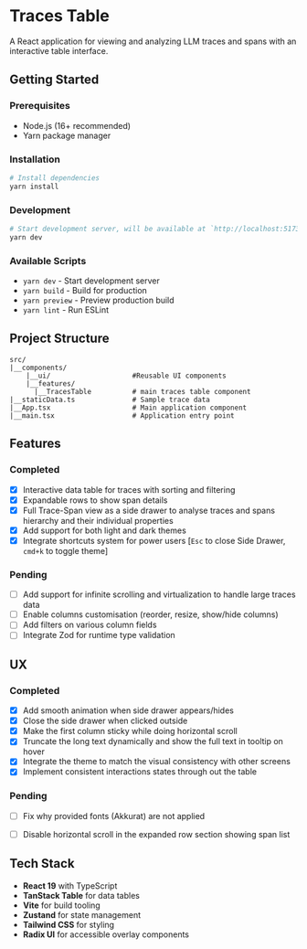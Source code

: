 # Traces Table

A React application for viewing and analyzing LLM traces and spans with an interactive table interface.

## Getting Started

### Prerequisites

- Node.js (16+ recommended)
- Yarn package manager

### Installation

```bash
# Install dependencies
yarn install
```

### Development

```bash
# Start development server, will be available at `http://localhost:5173`
yarn dev
```

### Available Scripts

- `yarn dev` - Start development server
- `yarn build` - Build for production
- `yarn preview` - Preview production build
- `yarn lint` - Run ESLint

## Project Structure

```
src/
|__components/
    |__ui/                    #Reusable UI components
    |__features/
      |__TracesTable          # main traces table component
|__staticData.ts              # Sample trace data
|__App.tsx                    # Main application component
|__main.tsx                   # Application entry point
```

## Features

### Completed

- [x] Interactive data table for traces with sorting and filtering
- [x] Expandable rows to show span details
- [x] Full Trace-Span view as a side drawer to analyse traces and spans hierarchy and their individual properties
- [x] Add support for both light and dark themes
- [x] Integrate shortcuts system for power users [`Esc` to close Side Drawer, `cmd+k` to toggle theme]

### Pending

- [ ] Add support for infinite scrolling and virtualization to handle large traces data
- [ ] Enable columns customisation (reorder, resize, show/hide columns)
- [ ] Add filters on various column fields
- [ ] Integrate Zod for runtime type validation

## UX

### Completed

- [x] Add smooth animation when side drawer appears/hides
- [x] Close the side drawer when clicked outside
- [x] Make the first column sticky while doing horizontal scroll
- [x] Truncate the long text dynamically and show the full text in tooltip on hover
- [x] Integrate the theme to match the visual consistency with other screens
- [x] Implement consistent interactions states through out the table

### Pending

- [ ] Fix why provided fonts (Akkurat) are not applied
- [ ] Disable horizontal scroll in the expanded row section showing span list 


## Tech Stack

- **React 19** with TypeScript
- **TanStack Table** for data tables
- **Vite** for build tooling
- **Zustand** for state management
- **Tailwind CSS** for styling
- **Radix UI** for accessible overlay components